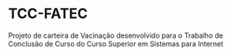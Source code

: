 # TCC-FATEC
Projeto de carteira de Vacinação desenvolvido para o Trabalho de Conclusão de Curso do Curso Superior em Sistemas para Internet
